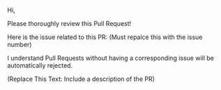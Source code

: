 Hi,

Please thoroughly review this Pull Request!

Here is the issue related to this PR: (Must repalce this with the issue number)

I understand Pull Requests without having a corresponding issue will be
automatically rejected.

(Replace This Text: Include a description of the PR)
